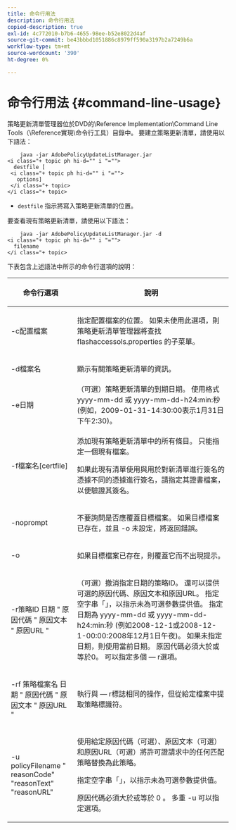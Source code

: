 ```yaml
---
title: 命令行用法
description: 命令行用法
copied-description: true
exl-id: 4c772010-b7b6-4655-98ee-b52e8022d4af
source-git-commit: be43bbbd1051886c8979ff590a3197b2a7249b6a
workflow-type: tm+mt
source-wordcount: '390'
ht-degree: 0%

---
```


# 命令行用法 {#command-line-usage}

策略更新清單管理器位於DVD的\Reference Implementation\Command Line Tools（\Reference實現\命令行工具）目錄中。 要建立策略更新清單，請使用以下語法：

```
    java -jar AdobePolicyUpdateListManager.jar  
<i class="+ topic ph hi-d="" i "="">
  destfile [ 
 <i class="+ topic ph hi-d="" i "="">
   options]  
 </i class="+ topic> 
</i class="+ topic>
```

* `destfile` 指示將寫入策略更新清單的位置。

要查看現有策略更新清單，請使用以下語法：

```
    java -jar AdobePolicyUpdateListManager.jar -d  
<i class="+ topic ph hi-d="" i "="">
  filename 
</i class="+ topic>
```

下表包含上述語法中所示的命令行選項的說明：

<table frame="all" colsep="1" rowsep="1" class="+ topic/table adobe-d/table " id="table_ghb_jqy_n4"> 
 <thead class="- topic/thead "> 
  <tr rowsep="1" class="- topic/row "> 
   <th colname="1" class="- topic/entry entry"> <p class="- topic/p ">命令行選項 </p> </th> 
   <th colname="2" class="- topic/entry entry"> <p class="- topic/p ">說明 </p> </th> 
  </tr> 
 </thead>
 <tbody class="- topic/tbody "> 
  <tr rowsep="1" class="- topic/row "> 
   <td colname="1" class="- topic/entry "> <span class="+ topic/ph pr-d/codeph codeph"> -c配置檔案 </span> </td> 
   <td colname="2" class="- topic/entry "> <p class="- topic/p ">指定配置檔案的位置。 如果未使用此選項，則策略更新清單管理器將查找 <span class="filepath"> flashaccessols.properties </span> 的子菜單。 </p> </td> 
  </tr> 
  <tr rowsep="1" class="- topic/row "> 
   <td colname="1" class="- topic/entry "> <p class="- topic/p "> <span class="+ topic/ph pr-d/codeph codeph"> -d檔案名 </span> </p> </td> 
   <td colname="2" class="- topic/entry "> <p class="- topic/p ">顯示有關策略更新清單的資訊。 </p> </td> 
  </tr> 
  <tr rowsep="1" class="- topic/row "> 
   <td colname="1" class="- topic/entry "> <span class="+ topic/ph pr-d/codeph codeph"> -e日期 </span> </td> 
   <td colname="2" class="- topic/entry "> （可選）策略更新清單的到期日期。 使用格式 <span class="+ topic/ph pr-d/codeph codeph"> yyyy-mm-dd </span> 或 <span class="+ topic/ph pr-d/codeph codeph"> yyyy-mm-dd-h24:min:秒 </span> (例如，2009-01-31-14:30:00表示1月31日下午2:30)。 </td> 
  </tr> 
  <tr rowsep="1" class="- topic/row "> 
   <td colname="1" class="- topic/entry "> <span class="+ topic/ph pr-d/codeph codeph"> -f檔案名[certfile] </span> </td> 
   <td colname="2" class="- topic/entry "> <p class="- topic/p ">添加現有策略更新清單中的所有條目。 只能指定一個現有檔案。 </p> <p class="- topic/p ">如果此現有清單使用與用於對新清單進行簽名的憑據不同的憑據進行簽名，請指定其證書檔案，以便驗證其簽名。 </p> </td> 
  </tr> 
  <tr rowsep="1" class="- topic/row "> 
   <td colname="1" class="- topic/entry "> <span class="+ topic/ph pr-d/codeph codeph"> -noprompt </span> </td> 
   <td colname="2" class="- topic/entry "> <p class="- topic/p ">不要詢問是否應覆蓋目標檔案。 如果目標檔案已存在，並且 <span class="codeph"> -o </span> 未設定，將返回錯誤。 </p> </td> 
  </tr> 
  <tr rowsep="1" class="- topic/row "> 
   <td colname="1" class="- topic/entry "> <span class="codeph"> -o </span> </td> 
   <td colname="2" class="- topic/entry "> <p class="- topic/p ">如果目標檔案已存在，則覆蓋它而不出現提示。 </p> </td> 
  </tr> 
  <tr rowsep="1" class="- topic/row "> 
   <td colname="1" class="- topic/entry "> <span class="+ topic/ph pr-d/codeph codeph"> -r策略ID </span> <span class="+ topic/ph pr-d/codeph codeph"> 日期 </span> " <span class="+ topic/ph pr-d/codeph codeph"> 原因代碼 </span>" <span class="+ topic/ph pr-d/codeph codeph"> 原因文本 </span>" <span class="+ topic/ph pr-d/codeph codeph"> 原因URL </span>" </td> 
   <td colname="2" class="- topic/entry "> <p class="- topic/p ">（可選）撤消指定日期的策略ID。 還可以提供可選的原因代碼、原因文本和原因URL。 指定空字串「」，以指示未為可選參數提供值。 指定日期為 <span class="+ topic/ph pr-d/codeph codeph"> yyyy-mm-dd </span> 或 <span class="+ topic/ph pr-d/codeph codeph"> yyyy-mm-dd-h24:min:秒 </span> (例如2008-12-1或2008-12-1-00:00:2008年12月1日午夜)。 如果未指定日期，則使用當前日期。 原因代碼必須大於或等於0。 可以指定多個 — r選項。 </p> </td> 
  </tr> 
  <tr rowsep="1" class="- topic/row "> 
   <td colname="1" class="- topic/entry "> <p class="- topic/p ">-rf <span class="+ topic/ph pr-d/codeph codeph"> 策略檔案名 </span> <span class="+ topic/ph pr-d/codeph codeph"> 日期 </span> " <span class="+ topic/ph pr-d/codeph codeph"> 原因代碼 </span>" <span class="+ topic/ph pr-d/codeph codeph"> 原因文本 </span>" <span class="+ topic/ph pr-d/codeph codeph"> 原因URL </span>" </p> </td> 
   <td colname="2" class="- topic/entry "> <p class="- topic/p ">執行與 — r標誌相同的操作，但從給定檔案中提取策略標識符。 </p> </td> 
  </tr> 
  <tr rowsep="0" class="- topic/row "> 
   <td colname="1" class="- topic/entry "> <span class="codeph"> -u policyFilename " reasonCode" "reasonText" "reasonURL" </span> </td> 
   <td colname="2" class="- topic/entry "> <p>使用給定原因代碼（可選）、原因文本（可選）和原因URL（可選）將許可證請求中的任何匹配策略替換為此策略。 </p> <p>指定空字串「」，以指示未為可選參數提供值。 </p> <p>原因代碼必須大於或等於 <span class="codeph"> 0 </span>。 多重 <span class="codeph"> -u </span> 可以指定選項。 </p> </td> 
  </tr> 
 </tbody> 
</table>
